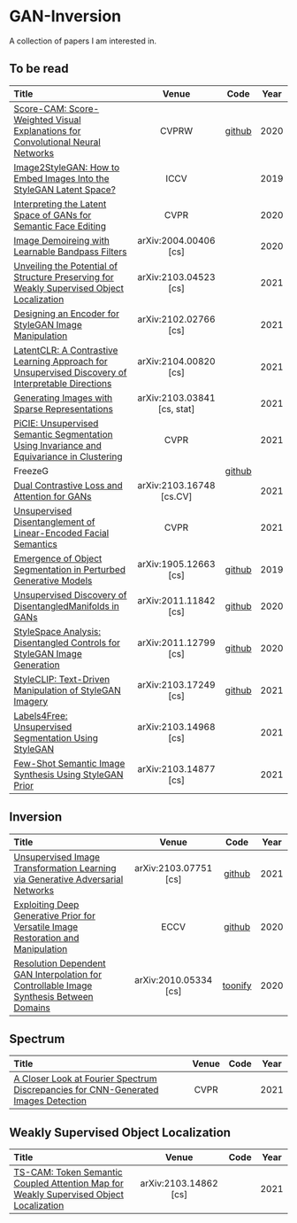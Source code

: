 # GAN-Inversion

A collection of papers I am interested in.

## To be read
|  Title  |   Venue  |Code|Year|
|:--------|:--------:|:--------:|:--------:|
| [Score-CAM: Score-Weighted Visual Explanations for Convolutional Neural Networks](https://ieeexplore.ieee.org/document/9150840/) | CVPRW | [github](https://github.com/haofanwang/Score-CAM) | 2020 |
| [Image2StyleGAN: How to Embed Images Into the StyleGAN Latent Space?](http://arxiv.org/abs/1904.03189) | ICCV |  | 2019 |
| [Interpreting the Latent Space of GANs for Semantic Face Editing](http://arxiv.org/abs/1907.10786) | CVPR |  | 2020 |
| [Image Demoireing with Learnable Bandpass Filters](http://arxiv.org/abs/2004.00406) | arXiv:2004.00406 [cs] |  | 2020 |
| [Unveiling the Potential of Structure Preserving for Weakly Supervised Object Localization](http://arxiv.org/abs/2103.04523) | arXiv:2103.04523 [cs] |  | 2021 |
| [Designing an Encoder for StyleGAN Image Manipulation](http://arxiv.org/abs/2102.02766) | arXiv:2102.02766 [cs] |  | 2021 |
| [LatentCLR: A Contrastive Learning Approach for Unsupervised Discovery of Interpretable Directions](http://arxiv.org/abs/2104.00820) | arXiv:2104.00820 [cs] |  | 2021 |
| [Generating Images with Sparse Representations](http://arxiv.org/abs/2103.03841) | arXiv:2103.03841 [cs, stat] |  | 2021 |
| [PiCIE: Unsupervised Semantic Segmentation Using Invariance and Equivariance in Clustering](http://arxiv.org/abs/2103.17070) | CVPR |  | 2021 |
|FreezeG|| [github](https://github.com/bryandlee/FreezeG) ||
| [Dual Contrastive Loss and Attention for GANs](https://arxiv.org/abs/2103.16748v1) | arXiv:2103.16748 [cs.CV] |  | 2021 |
| [Unsupervised Disentanglement of Linear-Encoded Facial Semantics](https://arxiv.org/abs/2103.16605v1) | CVPR |  | 2021 |
| [Emergence of Object Segmentation in Perturbed Generative Models](http://arxiv.org/abs/1905.12663) | arXiv:1905.12663 [cs] | [github](https://github.com/adambielski/perturbed-seg) | 2019 |
| [Unsupervised Discovery of DisentangledManifolds in GANs](http://arxiv.org/abs/2011.11842) | arXiv:2011.11842 [cs] | [github](https://github.com/anvoynov/GANLatentDiscovery) | 2020 |
| [StyleSpace Analysis: Disentangled Controls for StyleGAN Image Generation](http://arxiv.org/abs/2011.12799) | arXiv:2011.12799 [cs] | [github](https://github.com/xrenaa/StyleSpace-pytorch) | 2020 |
| [StyleCLIP: Text-Driven Manipulation of StyleGAN Imagery](http://arxiv.org/abs/2103.17249) | arXiv:2103.17249 [cs] | [github](https://github.com/orpatashnik/StyleCLIP) | 2021 |
| [Labels4Free: Unsupervised Segmentation Using StyleGAN](http://arxiv.org/abs/2103.14968) | arXiv:2103.14968 [cs] |  | 2021 |
| [Few-Shot Semantic Image Synthesis Using StyleGAN Prior](http://arxiv.org/abs/2103.14877) | arXiv:2103.14877 [cs] |  | 2021 |

## Inversion
|  Title  |   Venue  |Code|Year|
|:--------|:--------:|:--------:|:--------:|
| [Unsupervised Image Transformation Learning via Generative Adversarial Networks](http://arxiv.org/abs/2103.07751) | arXiv:2103.07751 [cs] | [github](https://github.com/genforce/trgan) | 2021 |
| [Exploiting Deep Generative Prior for Versatile Image Restoration and Manipulation](http://arxiv.org/abs/2003.13659) | ECCV | [github](https://github.com/XingangPan/deep-generative-prior) | 2020 |
| [Resolution Dependent GAN Interpolation for Controllable Image Synthesis Between Domains](http://arxiv.org/abs/2010.05334) | arXiv:2010.05334 [cs] | [toonify](https://github.com/justinpinkney/toonify) | 2020 |


## Spectrum
|  Title  |   Venue  |Code|Year|
|:--------|:--------:|:--------:|:--------:|
| [A Closer Look at Fourier Spectrum Discrepancies for CNN-Generated Images Detection](http://arxiv.org/abs/2103.17195) | CVPR |  | 2021 |

## Weakly Supervised Object Localization
|  Title  |   Venue  |Code|Year|
|:--------|:--------:|:--------:|:--------:|
| [TS-CAM: Token Semantic Coupled Attention Map for Weakly Supervised Object Localization](http://arxiv.org/abs/2103.14862) | arXiv:2103.14862 [cs] |  | 2021 |
